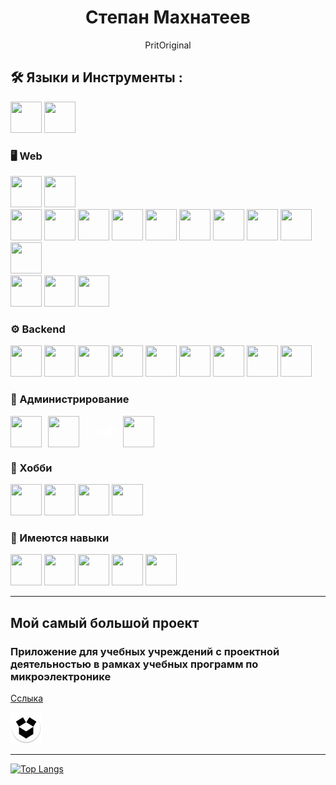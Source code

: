 <!-- <img height="50" width="50" src="https://i.giphy.com/media/v1.Y2lkPTc5MGI3NjExcHpiMDMwZ2c1eXQ2M240cjU3YW5vZmhkNDgzdTB0NmNyMzRscXZoYiZlcD12MV9pbnRlcm5hbF9naWZfYnlfaWQmY3Q9Zw/MdA16VIoXKKxNE8Stk/giphy.gif" width="100px"/> -->

<div>
    <h1 align="center">Степан Махнатеев</h1>
    <p align="center">PritOriginal</p>
</div>

## :hammer_and_wrench: Языки и Инструменты :
<div>
    <img height="50" width="50" src="https://cdn.jsdelivr.net/gh/devicons/devicon@latest/icons/git/git-original.svg" />
    <img height="50" width="50" src="https://cdn.jsdelivr.net/gh/devicons/devicon@latest/icons/githubactions/githubactions-original.svg" />
</div>

### :desktop_computer: Web
<div>
    <img height="50" width="50" height="50" width="50" src="https://cdn.jsdelivr.net/gh/devicons/devicon@latest/icons/typescript/typescript-original.svg" />
    <img height="50" width="50" src="https://cdn.jsdelivr.net/gh/devicons/devicon@latest/icons/javascript/javascript-original.svg" />
</div>
<div>
    <img height="50" width="50" height="50" width="50" src="https://cdn.jsdelivr.net/gh/devicons/devicon@latest/icons/nodejs/nodejs-original-wordmark.svg" />
    <img height="50" width="50" height="50" width="50" src="https://cdn.jsdelivr.net/gh/devicons/devicon@latest/icons/npm/npm-original-wordmark.svg" />
    <img height="50" width="50" height="50" width="50" src="https://cdn.jsdelivr.net/gh/devicons/devicon@latest/icons/react/react-original.svg" />  
    <img height="50" width="50" height="50" width="50" src="https://cdn.jsdelivr.net/gh/devicons/devicon@latest/icons/redux/redux-original.svg" />
    <img height="50" width="50" height="50" width="50" src="https://cdn.jsdelivr.net/gh/devicons/devicon@latest/icons/eslint/eslint-original.svg" />
    <!-- <img height="50" width="50" height="50" width="50" src="https://cdn.jsdelivr.net/gh/devicons/devicon@latest/icons/eslint/eslint-original-wordmark.svg" /> -->
    <img height="50" width="50" height="50" width="50" class="white-back" src="https://cdn.jsdelivr.net/gh/devicons/devicon@latest/icons/reactrouter/reactrouter-original.svg" />  
    <img height="50" width="50" height="50" width="50" src="https://cdn.jsdelivr.net/gh/devicons/devicon@latest/icons/vitejs/vitejs-original.svg" />
    <img height="50" width="50" height="50" width="50" src="https://cdn.jsdelivr.net/gh/devicons/devicon@latest/icons/sass/sass-original.svg" />
    <img height="50" width="50" height="50" width="50" src="https://cdn.jsdelivr.net/gh/devicons/devicon@latest/icons/css3/css3-original.svg" />
    <img height="50" width="50" height="50" width="50" src="https://cdn.jsdelivr.net/gh/devicons/devicon@latest/icons/html5/html5-original.svg" />
</div>
<div>
    <img height="50" width="50" height="50" width="50" src="https://cdn.jsdelivr.net/gh/devicons/devicon@latest/icons/gulp/gulp-plain.svg" />
    <img height="50" width="50" height="50" width="50" class="white-back" src="https://cdn.jsdelivr.net/gh/devicons/devicon@latest/icons/handlebars/handlebars-original.svg" />    
    <img height="50" width="50" height="50" width="50" src="https://cdn.jsdelivr.net/gh/devicons/devicon@latest/icons/jquery/jquery-plain-wordmark.svg" />
</div>

### :gear: Backend
<div>
    <img height="50" width="50" height="50" width="50" src="https://cdn.jsdelivr.net/gh/devicons/devicon@latest/icons/php/php-original.svg" />
    <img height="50" width="50" height="50" width="50" src="https://cdn.jsdelivr.net/gh/devicons/devicon@latest/icons/composer/composer-original.svg" />
    <img height="50" width="50" src="https://cdn.jsdelivr.net/gh/devicons/devicon@latest/icons/azuresqldatabase/azuresqldatabase-original.svg" />
    <img height="50" width="50" src="https://cdn.jsdelivr.net/gh/devicons/devicon@latest/icons/mysql/mysql-original.svg" />
    <img height="50" width="50" src="https://cdn.jsdelivr.net/gh/devicons/devicon@latest/icons/mysql/mysql-original-wordmark.svg" />
    <img height="50" width="50" src="https://cdn.jsdelivr.net/gh/devicons/devicon@latest/icons/sqlite/sqlite-original.svg" />
    <!-- <img height="50" width="50" src="https://cdn.jsdelivr.net/gh/devicons/devicon@latest/icons/amazonwebservices/
    amazonwebservices-original-wordmark.svg" /> -->
    <img height="50" width="50" src="https://cdn.jsdelivr.net/gh/devicons/devicon@latest/icons/amazonwebservices/amazonwebservices-plain-wordmark.svg" />
    <img height="50" width="50" src="https://cdn.jsdelivr.net/gh/devicons/devicon@latest/icons/githubactions/githubactions-original.svg" />
    <!-- <img height="50" width="50" src="https://cdn.jsdelivr.net/gh/devicons/devicon@latest/icons/json/json-original.svg" /> -->
    <!-- <img height="50" width="50" src="https://cdn.jsdelivr.net/gh/devicons/devicon@latest/icons/powershell/powershell-original.svg" /> -->
    <img height="50" width="50" src="https://cdn.jsdelivr.net/gh/devicons/devicon@latest/icons/filezilla/filezilla-original.svg" />
    <!-- <img height="50" width="50" src="https://cdn.jsdelivr.net/gh/devicons/devicon@latest/icons/visualstudio/visualstudio-original.svg" />
    <img height="50" width="50" src="https://cdn.jsdelivr.net/gh/devicons/devicon@latest/icons/vscode/vscode-original.svg" /> -->
</div>

### :abacus: Администрирование
<div style="display: flex;gap: 10px;margin-bottom: 10px;">
    <img height="50" width="50" src="https://cdn.jsdelivr.net/gh/devicons/devicon@latest/icons/apache/apache-original.svg" />
    <img height="50" width="50" src="https://cdn.jsdelivr.net/gh/devicons/devicon@latest/icons/nginx/nginx-original.svg" />
    <svg viewBox="0 0 128 128" height="50" width="50">
        <path d="M99.438 45.906c-1.593 7.332-6.957 31.736-6.957 31.736h10.766c.645-3.008 1.146-5.777 1.88-8.835 1.297-5.42 2.752-7.566 6.6-7.566 1.697 0 3.453.577 3.453 2.895 0 1.054-2.42 11.405-2.845 13.507h10.714s3.322-16.116 3.35-16.3c.112-.542.355-2.133.355-2.133 0-3.85-5.01-5.665-7.617-5.74-1.886-.053-.465-.032-2.387 0-3.085.053-7.185 1.767-8.987 3.606l-.203.152.102-.254 2.437-10.866a.344.344 0 00-.103-.203h-10.56zm-50.98 7.26c-1.056-.016-2.795-.015-5.586.052-5.58.133-13.913 1.852-13.913 9.85 0 4.524 4.2 4.918 7.92 5.282 2.91.287 5.792.627 8.632.914.818.076 1.625.26 1.625 1.168 0 1.54-1.27 2.027-3.047 2.183-1.776.157-2.183 0-2.183 0-1.12 0-3.036-.677-2.793-2.285H26.47v1.88c.005 6.05 9.77 6.073 11.578 6.295h3.148l4.824-.152c6.44-.425 13.41-2.355 13.71-10.054.208-5.312-6.58-5.16-9.546-5.485h-.812c-.152 0-4.763-.468-7.058-.71-.35-.04-1.93-.273-1.93-1.22 0-1.88 3.457-1.828 4.215-1.828 1.218 0 3.854-.052 3.757 2.03H60.29c.024-.443.203-.842.203-1.32 0-5.354-6.87-6.37-10.612-6.55 0 0-.366-.033-1.422-.05zm32.09 0c-.472-.017-1.118-.004-3.91.052-5.59.112-13.963 1.902-13.963 9.902 0 4.523 4.202 4.917 7.92 5.28 2.91.288 5.792.628 8.633.915.818.076 1.625.26 1.625 1.168 0 1.54-1.584 2.09-3.047 2.183-1.464.093-2.183 0-2.183 0-1.122 0-3.036-.627-2.793-2.234H60.187v1.88c-.01 5.72 9.73 6.095 11.577 6.194l3.148.102 4.824-.152c6.44-.423 13.385-2.357 13.71-10.054.214-5.076-6.34-5.007-9.445-5.433l-.913-.103c-.152 0-4.763-.418-7.058-.66-.35-.038-1.88-.323-1.88-1.27 0-1.878 3.407-1.827 4.164-1.827 1.22 0 3.855-.052 3.758 2.03h11.933c.024-.443.203-.842.203-1.32 0-5.355-6.904-6.39-10.612-6.498-2.27-.07-2.574-.137-3.047-.155zm-60.771-7.92c0-1.958-1.387-3.453-3.453-3.453-1.938 0-3.504 1.495-3.504 3.453 0 1.835 1.49 3.504 3.453 3.504 1.856 0 3.504-1.462 3.504-3.504zm9.496-8.176c0-1.49-.975-3.4-3.047-3.4-1.885 0-2.844 1.655-2.844 3.147 0 1.443 1.02 3.554 3.047 3.554 1.884 0 2.843-1.856 2.843-3.3zm-8.486 55.297c-1.728 0-4.008 2.258-4.008 3.96 0 .866.404 1.32 1.346 1.32 1.232 0 2.847-1.043 3.613-2.59.15-.303.26-.816.26-.913v-.863c0-.72-.707-.913-1.213-.913zm-7.357-4.214c-1.91 0-4.57 1.992-4.57 4.215 0 1.1.684 1.625 1.676 1.625 1.836 0 4.722-1.925 4.722-4.265 0-1.154-.807-1.575-1.828-1.575zM8.15 60.885c1.805 0 4.315-1.247 4.315-3.808 0-1.934-1.594-3.148-3.35-3.148-1.91 0-4.368 1.325-4.368 3.807 0 1.91 1.543 3.148 3.402 3.148zm2.183 20.87c0-1.492-1.104-2.082-2.336-2.082-1.8 0-4.925 1.73-4.925 4.215 0 1.402.955 2.03 2.285 2.03 1.703 0 4.976-1.543 4.976-4.163zM9.114 70.177c0-1.777-1.45-2.59-2.996-2.59-.098 0-.17-.03-.56 0-2.232.187-4.315 2.11-4.315 4.062 0 1.825 1.66 2.59 3.097 2.59 1.86 0 4.774-1.427 4.774-4.063zm19.753 22.85c-1.62 0-3.504 2.164-3.504 3.656 0 .22.004.65.406.914.42.276 1.172.3 2.08-.305 1.22-.813 2.032-2.252 2.032-3.2 0-.52-.333-1.065-1.015-1.065zM51.87 34.836c-1.36 0-1.83 2.11-1.83 2.793 0 .676.235 2.182 1.423 2.182 1.394 0 1.828-2.11 1.828-2.793 0-.574-.307-2.183-1.42-2.184zm4.416 5.586c-1.256 0-1.726 2.063-1.726 2.69 0 .526.2 1.778 1.168 1.778 1.222 0 1.676-2.012 1.676-2.64 0-.417-.185-1.828-1.118-1.828zm-11.069-9.394c-1.58 0-2.082 1.977-2.082 2.894 0 .604.372 2.756 1.88 2.742 1.506-.015 2.08-1.973 2.08-2.945 0-.756-.362-2.692-1.878-2.692zm-2.133 55.754c-1.433 0-2.437 2.19-2.437 3.047 0 .447.114.913.762.913 1.417 0 2.436-2.153 2.436-3.047 0-.418-.153-.914-.762-.914zm-6.702-56.566c-1.727 0-2.387 2.05-2.387 3.148 0 1.153.85 3.148 2.54 3.148 1.712 0 2.366-2.047 2.335-3.097-.04-1.344-.604-3.2-2.488-3.2zm0 60.679c-1.57 0-2.894 2.25-2.894 3.402 0 .58.264.914.863.914 1.42 0 2.895-2.17 2.895-3.3 0-.496-.102-1.015-.863-1.015z" fill="white"></path>
    </svg>
    <img height="50" width="50" src="https://cdn.jsdelivr.net/gh/devicons/devicon@latest/icons/linux/linux-original.svg" />
    <!-- <img height="50" width="50" src="https://cdn.jsdelivr.net/gh/devicons/devicon@latest/icons/ubuntu/ubuntu-original.svg" /> -->
</div>

### :pushpin: Хобби
<div>
    <img height="50" width="50" src="https://cdn.jsdelivr.net/gh/devicons/devicon@latest/icons/arduino/arduino-original-wordmark.svg" />
    <img height="50" width="50" src="https://cdn.jsdelivr.net/gh/devicons/devicon@latest/icons/unity/unity-original.svg" />
    <img height="50" width="50" src="https://cdn.jsdelivr.net/gh/devicons/devicon@latest/icons/android/android-original.svg" />
    <img height="50" width="50" src="https://cdn.jsdelivr.net/gh/devicons/devicon@latest/icons/androidstudio/androidstudio-original.svg" />
</div>

### :pushpin: Имеются навыки
<div>
    <img height="50" width="50" src="https://cdn.jsdelivr.net/gh/devicons/devicon@latest/icons/java/java-original.svg" />
    <img height="50" width="50" src="https://cdn.jsdelivr.net/gh/devicons/devicon@latest/icons/c/c-original.svg" />
    <img height="50" width="50" src="https://cdn.jsdelivr.net/gh/devicons/devicon@latest/icons/cplusplus/cplusplus-original.svg" />
    <img height="50" width="50" src="https://cdn.jsdelivr.net/gh/devicons/devicon@latest/icons/csharp/csharp-original.svg" />
    <img height="50" width="50" src="https://cdn.jsdelivr.net/gh/devicons/devicon@latest/icons/python/python-original.svg" />
</div>

---
## Мой самый большой проект
### Приложение для учебных учреждений с проектной деятельностью в рамках учебных программ по микроэлектронике
<a href="https://github.com/PritOriginal/Projects"> Сслыка </a>
<div>
<img height="50" width="50" src="https://github.com/PritOriginal/Projects/blob/master/app/src/main/res/mipmap-xxxhdpi/ic_launcher_round.png"/>
</div>

---
[![Top Langs](https://github-readme-stats.vercel.app/api/top-langs/?username=PritOriginal)](https://github.com/anuraghazra/github-readme-stats)
